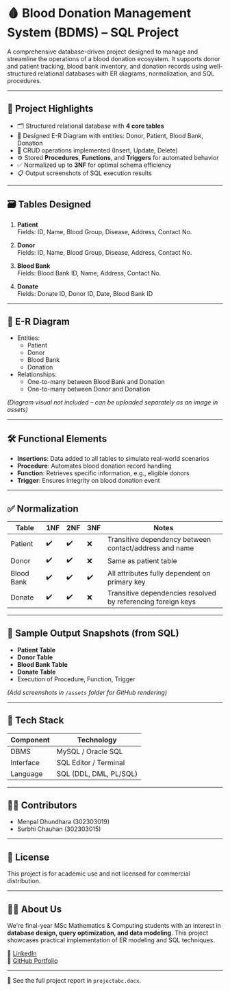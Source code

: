 # 🩸 Blood Donation Management System (BDMS) – SQL Project

A comprehensive database-driven project designed to manage and streamline the operations of a blood donation ecosystem. It supports donor and patient tracking, blood bank inventory, and donation records using well-structured relational databases with ER diagrams, normalization, and SQL procedures.

---

## 📌 Project Highlights

- 🗂️ Structured relational database with **4 core tables**
- 🧠 Designed E-R Diagram with entities: Donor, Patient, Blood Bank, Donation
- 💾 CRUD operations implemented (Insert, Update, Delete)
- ⚙️ Stored **Procedures**, **Functions**, and **Triggers** for automated behavior
- ✅ Normalized up to **3NF** for optimal schema efficiency
- 📋 Output screenshots of SQL execution results

---

## 🗃️ Tables Designed

1. **Patient**  
   Fields: ID, Name, Blood Group, Disease, Address, Contact No.

2. **Donor**  
   Fields: ID, Name, Blood Group, Disease, Address, Contact No.

3. **Blood Bank**  
   Fields: Blood Bank ID, Name, Address, Contact No.

4. **Donate**  
   Fields: Donate ID, Donor ID, Date, Blood Bank ID

---

## 🧠 E-R Diagram

- Entities:
  - Patient
  - Donor
  - Blood Bank
  - Donation
- Relationships:
  - One-to-many between Blood Bank and Donation
  - One-to-many between Donor and Donation

*(Diagram visual not included – can be uploaded separately as an image in assets)*

---

## 🛠️ Functional Elements

- **Insertions**: Data added to all tables to simulate real-world scenarios
- **Procedure**: Automates blood donation record handling
- **Function**: Retrieves specific information, e.g., eligible donors
- **Trigger**: Ensures integrity on blood donation event

---

## ✅ Normalization

| Table       | 1NF | 2NF | 3NF | Notes                                                                 |
|-------------|-----|-----|-----|-----------------------------------------------------------------------|
| Patient     | ✔️  | ✔️  | ❌  | Transitive dependency between contact/address and name               |
| Donor       | ✔️  | ✔️  | ❌  | Same as patient table                                                |
| Blood Bank  | ✔️  | ✔️  | ✔️  | All attributes fully dependent on primary key                        |
| Donate      | ✔️  | ✔️  | ❌  | Transitive dependencies resolved by referencing foreign keys         |

---

## 📸 Sample Output Snapshots (from SQL)

- **Patient Table**
- **Donor Table**
- **Blood Bank Table**
- **Donate Table**
- Execution of Procedure, Function, Trigger

*(Add screenshots in `/assets` folder for GitHub rendering)*

---

## 💾 Tech Stack

| Component | Technology |
|-----------|------------|
| DBMS      | MySQL / Oracle SQL |
| Interface | SQL Editor / Terminal |
| Language  | SQL (DDL, DML, PL/SQL) |

---

## 🧑‍💻 Contributors

- Menpal Dhundhara (302303019)  
- Surbhi Chauhan (302303015)

---

## 📜 License

This project is for academic use and not licensed for commercial distribution.

---

## 🙋‍♀️ About Us

We're final-year MSc Mathematics & Computing students with an interest in **database design, query optimization, and data modeling**. This project showcases practical implementation of ER modeling and SQL techniques.

🔗 [LinkedIn](https://linkedin.com/in/yourprofile)  
📂 [GitHub Portfolio](https://github.com/yourusername)

---

📄 See the full project report in `projectabc.docx`.

